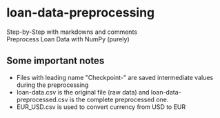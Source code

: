 # loan-data-preprocessing
Step-by-Step with markdowns and comments  
Preprocess Loan Data with NumPy (purely)    
## Some important notes
- Files with leading name "Checkpoint-" are saved intermediate values during the preprocessing  
- loan-data.csv is the original file (raw data) and loan-data-preprocessed.csv is the complete preprocessed one.  
- EUR_USD.csv is used to convert currency from USD to EUR
